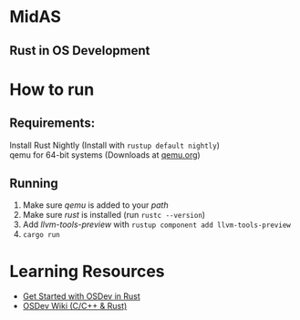 # MidAS
## Rust in OS Development

# How to run
## Requirements:
Install Rust Nightly (Install with ``rustup default nightly``)<br>
qemu for 64-bit systems (Downloads at [qemu.org](https://qemu.org/download))<br>

## Running
1. Make sure *qemu* is added to your *path*
2. Make sure *rust* is installed (run ``rustc --version``)
3. Add *llvm-tools-preview* with ``rustup component add llvm-tools-preview``
4. ``cargo run``

# Learning Resources
- [Get Started with OSDev in Rust](https://os.phil-opp.com)
- [OSDev Wiki (C/C++ & Rust)](https://wiki.osdev.org/Main_Page)
